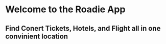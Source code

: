 # Welcome to the Roadie App
## Find Conert Tickets, Hotels, and Flight all in one convinient location
